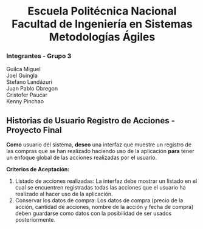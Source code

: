 <h1 align="center">
    Escuela Politécnica Nacional<br>
    Facultad de Ingeniería en Sistemas<br>
    Metodologías Ágiles<br>
</h1>

### Integrantes - Grupo 3

Guilca Miguel  
Joel Guingla  
Stefano Landázuri  
Juan Pablo Obregon  
Cristofer Paucar  
Kenny Pinchao

## Historias de Usuario Registro de Acciones - Proyecto Final

**Como** usuario del sistema, **deseo** una interfaz que muestre un registro de las compras que se han realizado haciendo uso de la aplicación **para** tener un enfoque global de las acciones realizadas por el usuario.

**Criterios de Aceptación:**

1. Listado de acciones realizadas: La interfaz debe mostrar un listado en el cual se encuentren registradas todas las acciones que el usuario ha realizado al hacer uso de la aplicación.
2. Conservar los datos de compra: Los datos de compra (precio de la acción, cantidad de acciones, nombre de la acción y fecha de compra) deben guardarse como datos con la posibilidad de ser usados posteriormente.
